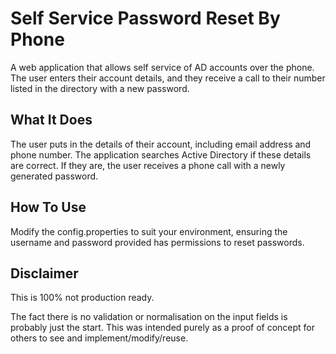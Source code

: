 # Self Service Password Reset By Phone
A web application that allows self service of AD accounts over the phone.
The user enters their account details, and they receive a call to their number listed in the directory with a new password.

## What It Does
The user puts in the details of their account, including email address and phone number.
The application searches Active Directory if these details are correct. 
If they are, the user receives a phone call with a newly generated password.

## How To Use
Modify the config.properties to suit your environment, ensuring the username and password provided has permissions to reset passwords.

## Disclaimer
This is 100% not production ready. 

The fact there is no validation or normalisation on the input fields is probably just the start. 
This was intended purely as a proof of concept for others to see and implement/modify/reuse.
